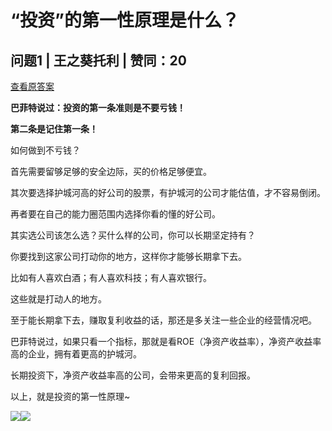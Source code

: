 # “投资”的第一性原理是什么？

## 问题1 | 王之葵托利 | 赞同：20

[查看原答案](https://www.zhihu.com/question/67006325/answer/1929309404991329938)

**巴菲特说过：投资的第一条准则是不要亏钱！**

**第二条是记住第一条！**

如何做到不亏钱？

首先需要留够足够的安全边际，买的价格足够便宜。

其次要选择护城河高的好公司的股票，有护城河的公司才能估值，才不容易倒闭。

再者要在自己的能力圈范围内选择你看的懂的好公司。

  

其实选公司该怎么选？买什么样的公司，你可以长期坚定持有？

你要找到这家公司打动你的地方，这样你才能够长期拿下去。

比如有人喜欢白酒；有人喜欢科技；有人喜欢银行。

这些就是打动人的地方。

至于能长期拿下去，赚取复利收益的话，那还是多关注一些企业的经营情况吧。

巴菲特说过，如果只看一个指标，那就是看ROE（净资产收益率），净资产收益率高的企业，拥有着更高的护城河。

长期投资下，净资产收益率高的公司，会带来更高的复利回报。

以上，就是投资的第一性原理~

![](https://picx.zhimg.com/50/v2-80cdfa8b786b21339fff22e1b5d4225f_720w.jpg?source=1def8aca)![](https://picx.zhimg.com/80/v2-80cdfa8b786b21339fff22e1b5d4225f_720w.webp?source=1def8aca)
